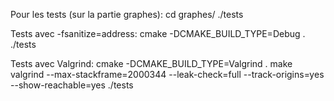 Pour les tests (sur la partie graphes):
cd graphes/
./tests

Tests avec -fsanitize=address:
cmake -DCMAKE_BUILD_TYPE=Debug .
./tests

Tests avec Valgrind:
cmake -DCMAKE_BUILD_TYPE=Valgrind .
make
valgrind --max-stackframe=2000344 --leak-check=full --track-origins=yes --show-reachable=yes ./tests

